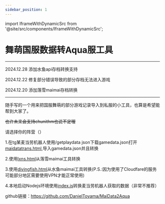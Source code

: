 ```yaml
---
sidebar_position: 1
---
```


import IframeWithDynamicSrc from '@site/src/components/IframeWithDynamicSrc';


# 舞萌国服数据转Aqua服工具

---

2024.12.28 添加水鱼api存档转换支持

2024.12.22 修复部分错误导致的部分存档无法进入游戏

2024.12.20 添加落雪maimai存档转换

---

随手写的一个用来把国服舞萌的部分游戏记录导入到私服的小工具，也算是希望能帮到大家了。

~~也许未来会支持chunithm也说不定喔~~

请选择你的阵营（）

1.在tg某麦当劳机器人使用/getplaydata json下载gamedata.json打开[maidatatrans.html](https://danieltoyama.github.io/MaiData2Aqua/maidatatrans.html),导入gamedata.json并且转换

2.使用[lxns.html](https://danieltoyama.github.io/MaiData2Aqua/lxns.html)从落雪maimai工具转换

3.使用[divingfish.html](https://danieltoyama.github.io/MaiData2Aqua/divingfish.html)从水鱼maimai工具转换(P.S.:因为使用了Cloudfare的服务可能部分地区需要使用VPN才能正常使用)

4.本地启动Nodejs环境使用[index.js](https://danieltoyama.github.io/MaiData2Aqua/index.js)转换麦当劳机器人获取的数据（非常不推荐）

github链接：https://github.com/DanielToyama/MaiData2Aqua
